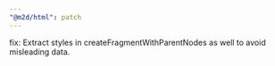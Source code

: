 ```yaml
---
"@m2d/html": patch
---
```


fix: Extract styles in createFragmentWithParentNodes as well to avoid misleading data.
